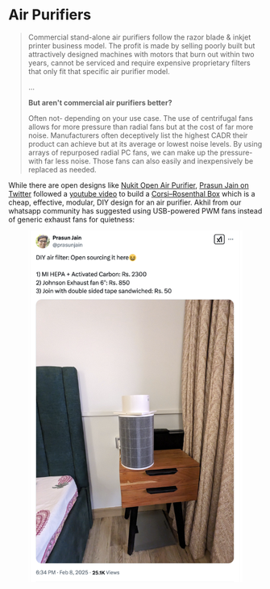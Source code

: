 # Air Purifiers

> Commercial stand-alone air purifiers follow the razor blade & inkjet printer business model. The profit is made by selling poorly built but attractively designed machines with motors that burn out within two years, cannot be serviced and require expensive proprietary filters that only fit that specific air purifier model.
>
> ...
>
> **But aren't commercial air purifiers better?**
>
> Often not- depending on your use case. The use of centrifugal fans allows for more pressure than radial fans but at the cost of far more noise. Manufacturers often deceptively list the highest CADR their product can achieve but at its average or lowest noise levels. By using arrays of repurposed radial PC fans, we can make up the pressure- with far less noise. Those fans can also easily and inexpensively be replaced as needed.

While there are open designs like [Nukit Open Air Purifier](https://github.com/opennukit/Nukit-Open-Air-Purifier/), [Prasun Jain on Twitter](https://x.com/prasunjain/status/1888212282980663786) followed a [youtube video](https://youtube.com/shorts/x1CBnVFT0K0?feature=shared) to build a [Corsi–Rosenthal Box](https://en.m.wikipedia.org/wiki/Corsi%E2%80%93Rosenthal_Box) which is a cheap, effective, modular, DIY design for an air purifier. Akhil from our whatsapp community has suggested using USB-powered PWM fans instead of generic exhaust fans for quietness:

<figure><img src="../.gitbook/assets/image.png" alt=""><figcaption></figcaption></figure>



